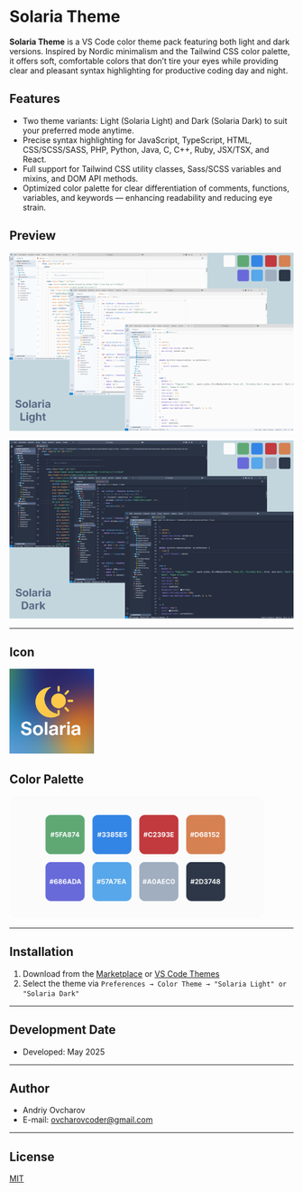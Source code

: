 # Solaria Theme

**Solaria Theme** is a VS Code color theme pack featuring both light and dark versions. Inspired by Nordic minimalism and the Tailwind CSS color palette, it offers soft, comfortable colors that don’t tire your eyes while providing clear and pleasant syntax highlighting for productive coding day and night.

## Features

- Two theme variants: Light (Solaria Light) and Dark (Solaria Dark) to suit your preferred mode anytime.
- Precise syntax highlighting for JavaScript, TypeScript, HTML, CSS/SCSS/SASS, PHP, Python, Java, C, C++, Ruby, JSX/TSX, and React.
- Full support for Tailwind CSS utility classes, Sass/SCSS variables and mixins, and DOM API methods.
- Optimized color palette for clear differentiation of comments, functions, variables, and keywords — enhancing readability and reducing eye strain.

## Preview
![Solaria Light Preview](https://raw.githubusercontent.com/ovcharovcoder/solaria-theme/main/images/preview-light.png)

![Solaria Dark Preview](https://raw.githubusercontent.com/ovcharovcoder/solaria-theme/main/images/preview-dark.png)

---

## Icon
<img src="images/icon.png" width="150px" alt="img">

## Сolor Palette 
<img src="images/colors.png" width="450px" alt="img">

---

## Installation

1. Download from the [Marketplace](https://marketplace.visualstudio.com/items?itemName=ovcharovcoder.solaria-theme) or  [VS Code Themes](https://vscodethemes.com/e/ovcharovcoder.solaria-theme/solaria-dark)
2. Select the theme via `Preferences → Color Theme → "Solaria Light" or "Solaria Dark"`


---

## Development Date  
- Developed: May 2025

---

## Author

- Andriy Ovcharov
-  E-mail: ovcharovcoder@gmail.com

---

## License

<a href="LICENSE">MIT</a>

